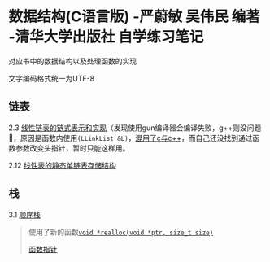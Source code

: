 # 数据结构(C语言版) -严蔚敏 吴伟民 编著 -清华大学出版社 自学练习笔记

对应书中的数据结构以及处理函数的实现

文字编码格式统一为UTF-8

## 链表
2.3 [ 线性链表的链式表示和实现](https://github.com/Wangs121/DataStructureInC/blob/master/List/LinearList.c)（发现使用gun编译器会编译失败，g++则没问题🤢，原因是函数内使用`(LLinkList &L)`，[混用了c与c++]( https://stackoverflow.com/questions/20831221/error-expected-or-before-token/46370936#46370936 )，而自己还没找到通过函数参数改变头指针，暂时只能这样用。

2.12 [线性表的静态单链表存储结构](https://github.com/Wangs121/DataStructureInC/blob/master/List/StaticLinkList.c)

## 栈
3.1 [顺序栈](https://github.com/Wangs121/DataStructureInC/blob/master/Stack/Stack.c)
   > 使用了新的函数[`void *realloc(void *ptr, size_t size)`](https://www.tutorialspoint.com/c_standard_library/c_function_realloc.htm)
   >
   > [函数指针](https://www.geeksforgeeks.org/function-pointer-in-c/)

